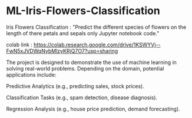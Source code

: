 # ML-Iris-Flowers-Classification
Iris Flowers Classification :  "Predict the different species of flowers on the length of there petals and sepals only Jupyter notebook code."

colab link : https://colab.research.google.com/drive/1KSWYVj--FwN5xJVDWqNybMlzyKRjQ7O7?usp=sharing

The project is designed to demonstrate the use of machine learning in solving real-world problems. Depending on the domain, potential applications include:

Predictive Analytics (e.g., predicting sales, stock prices).

Classification Tasks (e.g., spam detection, disease diagnosis).

Regression Analysis (e.g., house price prediction, demand forecasting).
